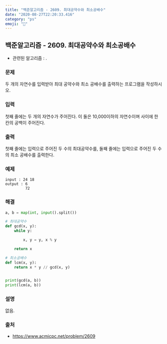 ```yaml
---
title: "백준알고리즘 - 2609. 최대공약수와 최소공배수"
date: "2020-08-27T22:20:33.416"
category: "ps"
emoji: "🙌"
---
```


## 백준알고리즘 - 2609. 최대공약수와 최소공배수

- 관련된 알고리즘 : .

### 문제

두 개의 자연수를 입력받아 최대 공약수와 최소 공배수를 출력하는 프로그램을 작성하시오.

### 입력

첫째 줄에는 두 개의 자연수가 주어진다. 이 둘은 10,000이하의 자연수이며 사이에 한 칸의 공백이 주어진다.

### 출력

첫째 줄에는 입력으로 주어진 두 수의 최대공약수를, 둘째 줄에는 입력으로 주어진 두 수의 최소 공배수를 출력한다.

### 예제 

```
input : 24 18
output : 6
         72
```

### 해결

```python
a, b = map(int, input().split())

# 최대공약수
def gcd(x, y):
    while y:

        x, y = y, x % y

    return x

# 최소공배수
def lcm(x, y):
    return x * y // gcd(x, y)


print(gcd(a, b))
print(lcm(a, b))

```

### 설명

없음.

### 출처

- https://www.acmicpc.net/problem/2609

